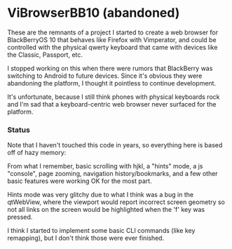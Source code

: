# ViBrowserBB10 (abandoned)

These are the remnants of a project I started to create a web browser for
BlackBerryOS 10 that behaves like Firefox with Vimperator, and could be
controlled with the physical qwerty keyboard that came with devices like the
Classic, Passport, etc.

I stopped working on this when there were rumors that BlackBerry was switching
to Android to future devices. Since it's obvious they were abandoning the
platform, I thought it pointless to continue development.

It's unfortunate, because I still think phones with physical keyboards rock and
I'm sad that a keyboard-centric web browser never surfaced for the platform.

### Status

Note that I haven't touched this code in years, so everything here is based off
of hazy memory:

From what I remember, basic scrolling with hjkl, a "hints" mode, a js
"console", page zooming, navigation history/bookmarks, and a few other basic
features were working OK for the most part.

Hints mode was very glitchy due to what I think was a bug in the qtWebView,
where the viewport would report incorrect screen geometry so not all links on
the screen would be highlighted when the 'f' key was pressed.

I think I started to implement some basic CLI commands (like key remapping),
but I don't think those were ever finished.
